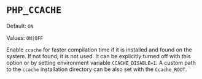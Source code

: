 # `PHP_CCACHE`

Default: `ON`

Values: `ON|OFF`

Enable `ccache` for faster compilation time if it is installed and found on the
system. If not found, it is not used. It can be explicitly turned off with this
option or by setting environment variable `CCACHE_DISABLE=1`. A custom path to
the `ccache` installation directory can be also set with the `Ccache_ROOT`.
